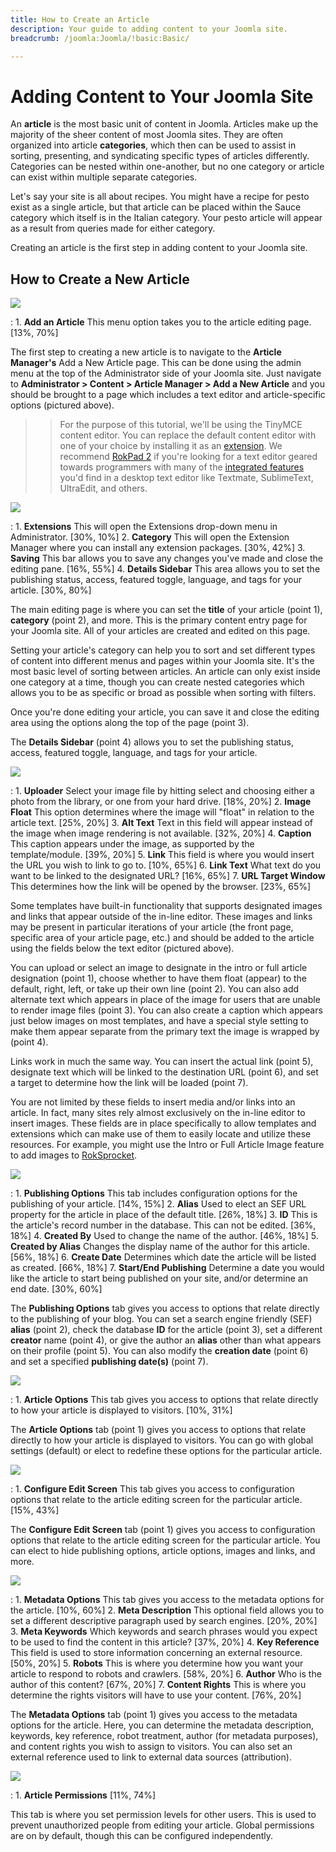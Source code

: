 ```yaml
---
title: How to Create an Article
description: Your guide to adding content to your Joomla site.
breadcrumb: /joomla:Joomla/!basic:Basic/

---
```


Adding Content to Your Joomla Site
=========
An **article** is the most basic unit of content in Joomla. Articles make up the majority of the sheer content of most Joomla sites. They are often organized into article **categories**, which then can be used to assist in sorting, presenting, and syndicating specific types of articles differently. Categories can be nested within one-another, but no one category or article can exist within multiple separate categories.

Let's say your site is all about recipes. You might have a recipe for pesto exist as a single article, but that article can be placed within the Sauce category which itself is in the Italian category. Your pesto article will appear as a result from queries made for either category. 

Creating an article is the first step in adding content to your Joomla site.

How to Create a New Article
---------

![][article1]

:   1. **Add an Article** This menu option takes you to the article editing page. [13%, 70%]

The first step to creating a new article is to navigate to the **Article Manager's** Add a New Article page. This can be done using the admin menu at the top of the Administrator side of your Joomla site. Just navigate to **Administrator > Content > Article Manager > Add a New Article** and you should be brought to a page which includes a text editor and article-specific options (pictured above).

>> For the purpose of this tutorial, we'll be using the TinyMCE content editor. You can replace the default content editor with one of your choice by installing it as an [extension][extension]. We recommend [RokPad 2][rokpad] if you're looking for a text editor geared towards programmers with many of the [integrated features][pad] you'd find in a desktop text editor like Textmate, SublimeText, UltraEdit, and others. 

![][article2]

:   1. **Extensions** This will open the Extensions drop-down menu in Administrator. [30%, 10%]
    2. **Category** This will open the Extension Manager where you can install any extension packages. [30%, 42%]
    3. **Saving** This bar allows you to save any changes you've made and close the editing pane. [16%, 55%]
    4. **Details Sidebar** This area allows you to set the publishing status, access, featured toggle, language, and tags for your article. [30%, 80%]

The main editing page is where you can set the **title** of your article (point 1), **category** (point 2), and more. This is the primary content entry page for your Joomla site. All of your articles are created and edited on this page. 

Setting your article's category can help you to sort and set different types of content into different menus and pages within your Joomla site. It's the most basic level of sorting between articles. An article can only exist inside one category at a time, though you can create nested categories which allows you to be as specific or broad as possible when sorting with filters.

Once you're done editing your article, you can save it and close the editing area using the options along the top of the page (point 3).

The **Details Sidebar** (point 4) allows you to set the publishing status, access, featured toggle, language, and tags for your article.

![][article3]

:   1. **Uploader** Select your image file by hitting select and choosing either a photo from the library, or one from your hard drive. [18%, 20%]
    2. **Image Float** This option determines where the image will "float" in relation to the article text. [25%, 20%]
    3. **Alt Text** Text in this field will appear instead of the image when image rendering is not available. [32%, 20%]
    4. **Caption** This caption appears under the image, as supported by the template/module. [39%, 20%]
    5. **Link** This field is where you would insert the URL you wish to link to go to. [10%, 65%]
    6. **Link Text** What text do you want to be linked to the designated URL? [16%, 65%]
    7. **URL Target Window** This determines how the link will be opened by the browser. [23%, 65%]

Some templates have built-in functionality that supports designated images and links that appear outside of the in-line editor. These images and links may be present in particular iterations of your article (the front page, specific area of your article page, etc.) and should be added to the article using the fields below the text editor (pictured above).

You can upload or select an image to designate in the intro or full article designation (point 1), choose whether to have them float (appear) to the default, right, left, or take up their own line (point 2). You can also add alternate text which appears in place of the image for users that are unable to render image files (point 3). You can also create a caption which appears just below images on most templates, and have a special style setting to make them appear separate from the primary text the image is wrapped by (point 4).

Links work in much the same way. You can insert the actual link (point 5), designate text which will be linked to the destination URL (point 6), and set a target to determine how the link will be loaded (point 7).

You are not limited by these fields to insert media and/or links into an article. In fact, many sites rely almost exclusively on the in-line editor to insert images. These fields are in place specifically to allow templates and extensions which can make use of them to easily locate and utilize these resources. For example, you might use the Intro or Full Article Image feature to add images to [RokSprocket][sprocket].

![][article4]

:   1. **Publishing Options** This tab includes configuration options for the publishing of your article. [14%, 15%]
    2. **Alias** Used to elect an SEF URL property for the article in place of the default title. [26%, 18%]
    3. **ID** This is the article's record number in the database. This can not be edited. [36%, 18%]
    4. **Created By** Used to change the name of the author. [46%, 18%]
    5. **Created by Alias** Changes the display name of the author for this article. [56%, 18%]
    6. **Create Date** Determines which date the article will be listed as created. [66%, 18%]
    7. **Start/End Publishing** Determine a date you would like the article to start being published on your site, and/or determine an end date. [30%, 60%]

The **Publishing Options** tab gives you access to options that relate directly to the publishing of your blog. You can set a search engine friendly (SEF) **alias** (point 2), check the database **ID** for the article (point 3), set a different **creator** name (point 4), or give the author an **alias** other than what appears on their profile (point 5). You can also modify the **creation date** (point 6) and set a specified **publishing date(s)** (point 7). 

![][article5]

:   1. **Article Options** This tab gives you access to options that relate directly to how your article is displayed to visitors. [10%, 31%]

The **Article Options** tab (point 1) gives you access to options that relate directly to how your article is displayed to visitors. You can go with global settings (default) or elect to redefine these options for the particular article.

![][article6]

:   1. **Configure Edit Screen** This tab gives you access to configuration options that relate to the article editing screen for the particular article. [15%, 43%]

The **Configure Edit Screen** tab (point 1) gives you access to configuration options that relate to the article editing screen for the particular article. You can elect to hide publishing options, article options, images and links, and more.

![][article7]

:   1. **Metadata Options** This tab gives you access to the metadata options for the article. [10%, 60%]
    2. **Meta Description** This optional field allows you to set a different descriptive paragraph used by search engines. [20%, 20%]
    3. **Meta Keywords** Which keywords and search phrases would you expect to be used to find the content in this article? [37%, 20%]
    4. **Key Reference** This field is used to store information concerning an external resource. [50%, 20%]
    5. **Robots** This is where you determine how you want your article to respond to robots and crawlers. [58%, 20%]
    6. **Author** Who is the author of this content? [67%, 20%]
    7. **Content Rights** This is where you determine the rights visitors will have to use your content. [76%, 20%]

The **Metadata Options** tab (point 1) gives you access to the metadata options for the article. Here, you can determine the metadata description, keywords, key reference, robot treatment, author (for metadata purposes), and content rights you wish to assign to visitors. You can also set an external reference used to link to external data sources (attribution).

![][article8]

:   1. **Article Permissions** [11%, 74%]

This tab is where you set permission levels for other users. This is used to prevent unauthorized people from editing your article. Global permissions are on by default, though this can be configured independently.

[article1]: assets/article_1.jpeg
[article2]: assets/article_2.jpeg
[article3]: assets/article_3.jpeg
[article4]: assets/article_4.jpeg
[article5]: assets/article_5.jpeg
[article6]: assets/article_6.jpeg
[article7]: assets/article_7.jpeg
[article8]: assets/article_8.jpeg
[extension]: ../platform/extensions.md
[rokpad]: http://www.rockettheme.com/extensions-joomla/rokpad
[pad]: ../extensions/rokpad/
[sprocket]: ../extension/roksprocket/
